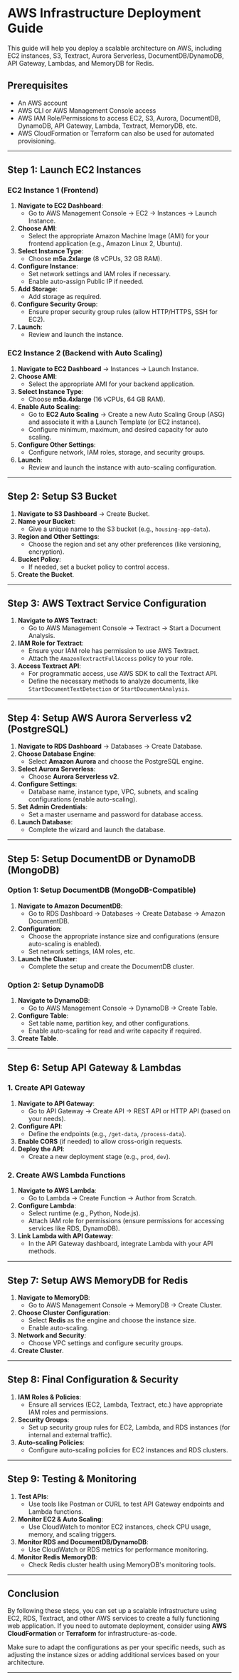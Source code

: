 

# AWS Infrastructure Deployment Guide

This guide will help you deploy a scalable architecture on AWS, including EC2 instances, S3, Textract, Aurora Serverless, DocumentDB/DynamoDB, API Gateway, Lambdas, and MemoryDB for Redis.

## Prerequisites

- An AWS account
- AWS CLI or AWS Management Console access
- AWS IAM Role/Permissions to access EC2, S3, Aurora, DocumentDB, DynamoDB, API Gateway, Lambda, Textract, MemoryDB, etc.
- AWS CloudFormation or Terraform can also be used for automated provisioning.

---

## Step 1: Launch EC2 Instances

### EC2 Instance 1 (Frontend)

1. **Navigate to EC2 Dashboard**:
   - Go to AWS Management Console → EC2 → Instances → Launch Instance.
2. **Choose AMI**:
   - Select the appropriate Amazon Machine Image (AMI) for your frontend application (e.g., Amazon Linux 2, Ubuntu).
3. **Select Instance Type**:
   - Choose **m5a.2xlarge** (8 vCPUs, 32 GB RAM).
4. **Configure Instance**:
   - Set network settings and IAM roles if necessary.
   - Enable auto-assign Public IP if needed.
5. **Add Storage**:
   - Add storage as required.
6. **Configure Security Group**:
   - Ensure proper security group rules (allow HTTP/HTTPS, SSH for EC2).
7. **Launch**:
   - Review and launch the instance.
   
### EC2 Instance 2 (Backend with Auto Scaling)

1. **Navigate to EC2 Dashboard** → Instances → Launch Instance.
2. **Choose AMI**:
   - Select the appropriate AMI for your backend application.
3. **Select Instance Type**:
   - Choose **m5a.4xlarge** (16 vCPUs, 64 GB RAM).
4. **Enable Auto Scaling**:
   - Go to **EC2 Auto Scaling** → Create a new Auto Scaling Group (ASG) and associate it with a Launch Template (or EC2 instance).
   - Configure minimum, maximum, and desired capacity for auto scaling.
5. **Configure Other Settings**:
   - Configure network, IAM roles, storage, and security groups.
6. **Launch**:
   - Review and launch the instance with auto-scaling configuration.

---

## Step 2: Setup S3 Bucket

1. **Navigate to S3 Dashboard** → Create Bucket.
2. **Name your Bucket**:
   - Give a unique name to the S3 bucket (e.g., `housing-app-data`).
3. **Region and Other Settings**:
   - Choose the region and set any other preferences (like versioning, encryption).
4. **Bucket Policy**:
   - If needed, set a bucket policy to control access.
5. **Create the Bucket**.

---

## Step 3: AWS Textract Service Configuration

1. **Navigate to AWS Textract**:
   - Go to AWS Management Console → Textract → Start a Document Analysis.
2. **IAM Role for Textract**:
   - Ensure your IAM role has permission to use AWS Textract.
   - Attach the `AmazonTextractFullAccess` policy to your role.
3. **Access Textract API**:
   - For programmatic access, use AWS SDK to call the Textract API.
   - Define the necessary methods to analyze documents, like `StartDocumentTextDetection` or `StartDocumentAnalysis`.

---

## Step 4: Setup AWS Aurora Serverless v2 (PostgreSQL)

1. **Navigate to RDS Dashboard** → Databases → Create Database.
2. **Choose Database Engine**:
   - Select **Amazon Aurora** and choose the PostgreSQL engine.
3. **Select Aurora Serverless**:
   - Choose **Aurora Serverless v2**.
4. **Configure Settings**:
   - Database name, instance type, VPC, subnets, and scaling configurations (enable auto-scaling).
5. **Set Admin Credentials**:
   - Set a master username and password for database access.
6. **Launch Database**:
   - Complete the wizard and launch the database.

---

## Step 5: Setup DocumentDB or DynamoDB (MongoDB)

### Option 1: Setup DocumentDB (MongoDB-Compatible)

1. **Navigate to Amazon DocumentDB**:
   - Go to RDS Dashboard → Databases → Create Database → Amazon DocumentDB.
2. **Configuration**:
   - Choose the appropriate instance size and configurations (ensure auto-scaling is enabled).
   - Set network settings, IAM roles, etc.
3. **Launch the Cluster**:
   - Complete the setup and create the DocumentDB cluster.

### Option 2: Setup DynamoDB

1. **Navigate to DynamoDB**:
   - Go to AWS Management Console → DynamoDB → Create Table.
2. **Configure Table**:
   - Set table name, partition key, and other configurations.
   - Enable auto-scaling for read and write capacity if required.
3. **Create Table**.

---

## Step 6: Setup API Gateway & Lambdas

### 1. **Create API Gateway**

1. **Navigate to API Gateway**:
   - Go to API Gateway → Create API → REST API or HTTP API (based on your needs).
2. **Configure API**:
   - Define the endpoints (e.g., `/get-data`, `/process-data`).
3. **Enable CORS** (if needed) to allow cross-origin requests.
4. **Deploy the API**:
   - Create a new deployment stage (e.g., `prod`, `dev`).

### 2. **Create AWS Lambda Functions**

1. **Navigate to AWS Lambda**:
   - Go to Lambda → Create Function → Author from Scratch.
2. **Configure Lambda**:
   - Select runtime (e.g., Python, Node.js).
   - Attach IAM role for permissions (ensure permissions for accessing services like RDS, DynamoDB).
3. **Link Lambda with API Gateway**:
   - In the API Gateway dashboard, integrate Lambda with your API methods.

---

## Step 7: Setup AWS MemoryDB for Redis

1. **Navigate to MemoryDB**:
   - Go to AWS Management Console → MemoryDB → Create Cluster.
2. **Choose Cluster Configuration**:
   - Select **Redis** as the engine and choose the instance size.
   - Enable auto-scaling.
3. **Network and Security**:
   - Choose VPC settings and configure security groups.
4. **Create Cluster**.

---

## Step 8: Final Configuration & Security

1. **IAM Roles & Policies**:
   - Ensure all services (EC2, Lambda, Textract, etc.) have appropriate IAM roles and permissions.
2. **Security Groups**:
   - Set up security group rules for EC2, Lambda, and RDS instances (for internal and external traffic).
3. **Auto-scaling Policies**:
   - Configure auto-scaling policies for EC2 instances and RDS clusters.

---

## Step 9: Testing & Monitoring

1. **Test APIs**:
   - Use tools like Postman or CURL to test API Gateway endpoints and Lambda functions.
2. **Monitor EC2 & Auto Scaling**:
   - Use CloudWatch to monitor EC2 instances, check CPU usage, memory, and scaling triggers.
3. **Monitor RDS and DocumentDB/DynamoDB**:
   - Use CloudWatch or RDS metrics for performance monitoring.
4. **Monitor Redis MemoryDB**:
   - Check Redis cluster health using MemoryDB's monitoring tools.

---

## Conclusion

By following these steps, you can set up a scalable infrastructure using EC2, RDS, Textract, and other AWS services to create a fully functioning web application. If you need to automate deployment, consider using **AWS CloudFormation** or **Terraform** for infrastructure-as-code. 

Make sure to adapt the configurations as per your specific needs, such as adjusting the instance sizes or adding additional services based on your architecture.

---

